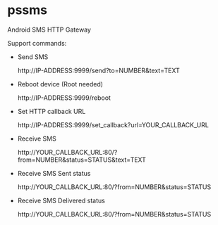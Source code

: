# pssms
Android SMS HTTP Gateway

Support commands:
* Send SMS
   
   http://IP-ADDRESS:9999/send?to=NUMBER&text=TEXT
   
* Reboot device (Root needed)
   
   http://IP-ADDRESS:9999/reboot
   
* Set HTTP callback URL
   
   http://IP-ADDRESS:9999/set_callback?url=YOUR_CALLBACK_URL
   
* Receive SMS
   
   http://YOUR_CALLBACK_URL:80/?from=NUMBER&status=STATUS&text=TEXT
   
* Receive SMS Sent status
   
   http://YOUR_CALLBACK_URL:80/?from=NUMBER&status=STATUS
   
* Receive SMS Delivered status
   
   http://YOUR_CALLBACK_URL:80/?from=NUMBER&status=STATUS
   
  
